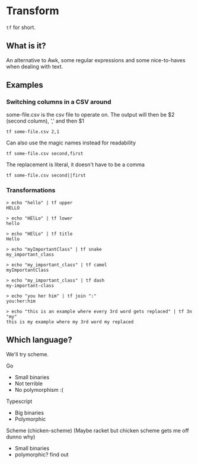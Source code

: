 # Transform

`tf` for short.

## What is it?

An alternative to Awk, some regular expressions and some nice-to-haves when
dealing with text.

## Examples

### Switching columns in a CSV around

some-file.csv is the csv file to operate on. The output will then be $2 (second
column), ',' and then $1
```
tf some-file.csv 2,1
```

Can also use the magic names instead for readability

```
tf some-file.csv second,first
```

The replacement is literal, it doesn't have to be a comma
```
tf some-file.csv second||first
```

### Transformations

```
> echo "hello" | tf upper
HELLO

> echo "HElLo" | tf lower
hello

> echo "HElLo" | tf title
Hello

> echo "myImportantClass" | tf snake
my_important_class

> echo "my_important_class" | tf camel
myImportantClass

> echo "my_important_class" | tf dash
my-important-class

> echo "you her him" | tf join ":"
you:her:him

> echo "this is an example where every 3rd word gets replaced" | tf 3n "my"
this is my example where my 3rd word my replaced
```


## Which language?

We'll try scheme.

Go
- Small binaries
- Not terrible
- No polymorphism :(

Typescript
- Big binaries
- Polymorphic

Scheme (chicken-scheme) (Maybe racket but chicken scheme gets me off dunno why)
- Small binaries
- polymorphic? find out
